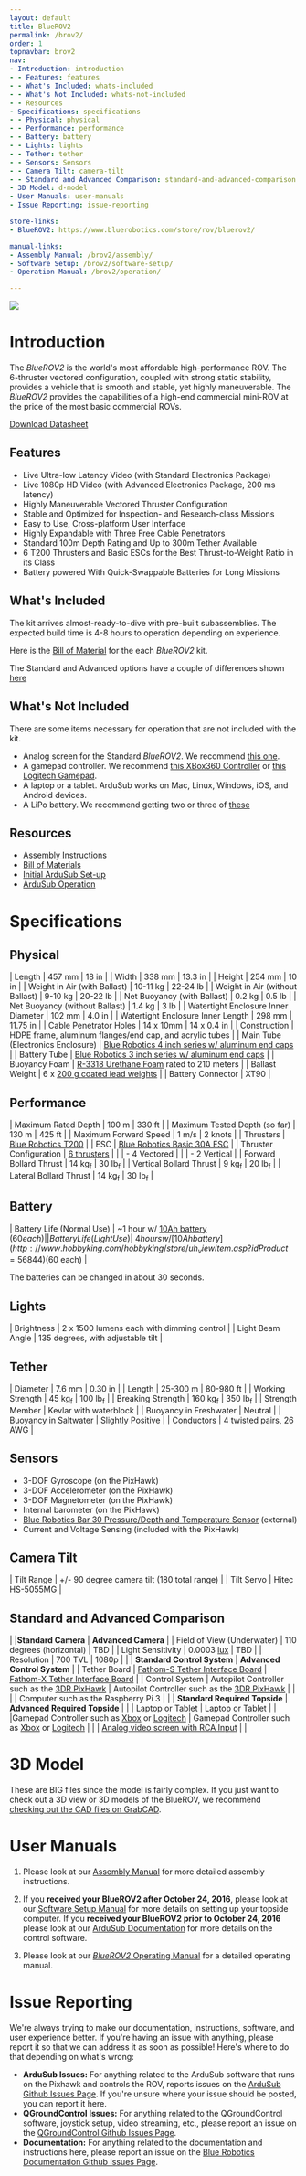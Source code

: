 ```yaml
---
layout: default
title: BlueROV2
permalink: /brov2/
order: 1
topnavbar: brov2
nav:
- Introduction: introduction
- - Features: features
- - What's Included: whats-included
- - What's Not Included: whats-not-included
- - Resources
- Specifications: specifications
- - Physical: physical
- - Performance: performance
- - Battery: battery
- - Lights: lights
- - Tether: tether
- - Sensors: Sensors
- - Camera Tilt: camera-tilt
- - Standard and Advanced Comparison: standard-and-advanced-comparison
- 3D Model: d-model
- User Manuals: user-manuals
- Issue Reporting: issue-reporting

store-links:
- BlueROV2: https://www.bluerobotics.com/store/rov/bluerov2/

manual-links:
- Assembly Manual: /brov2/assembly/
- Software Setup: /brov2/software-setup/
- Operation Manual: /brov2/operation/

---
```


<img src="/brov2/cad/BlueROV2-Honaunau-6.png" class="img-responsive img-center" style="max-width:800px" />

# Introduction

The _BlueROV2_ is the world's most affordable high-performance ROV. The 6-thruster vectored configuration, coupled with strong static stability, provides a vehicle that is smooth and stable, yet highly maneuverable. The _BlueROV2_ provides the capabilities of a 
high-end commercial mini-ROV at the price of the most basic commercial ROVs.

<a href="http://bluerobotics.com/downloads/bluerov2.pdf" alt="BlueROV2 Datasheet"><i class="fa fa-download" aria-hidden="true"></i> Download Datasheet</a>

## Features

- Live Ultra-low Latency Video (with Standard Electronics Package)
- Live 1080p HD Video (with Advanced Electronics Package, 200 ms latency)
- Highly Maneuverable Vectored Thruster Configuration
- Stable and Optimized for Inspection- and Research-class Missions
- Easy to Use, Cross-platform User Interface
- Highly Expandable with Three Free Cable Penetrators
- Standard 100m Depth Rating and Up to 300m Tether Available
- 6 T200 Thrusters and Basic ESCs for the Best Thrust-to-Weight Ratio in its Class
- Battery powered With Quick-Swappable Batteries for Long Missions

## What's Included

The kit arrives almost-ready-to-dive with pre-built subassemblies. The expected build time is 4-8 hours to operation depending on experience.

Here is the [Bill of Material](/brov2/assembly/#whats-included) for the each _BlueROV2_ kit.

The Standard and Advanced options have a couple of differences shown [here](/brov2/#standard-and-advanced-comparison)

## What's Not Included

There are some items necessary for operation that are not included with the kit. 

 - Analog screen for the Standard _BlueROV2_. We recommend [this one](https://www.adafruit.com/products/2261).
 - A gamepad controller. We recommend [this XBox360 Controller](http://www.xbox.com/en-US/xbox-360/accessories/controllers/wired-controller) or [this Logitech Gamepad](http://gaming.logitech.com/en-us/product/f310-gamepad).
 - A laptop or a tablet. ArduSub works on Mac, Linux, Windows, iOS, and Android devices.
 - A LiPo battery. We recommend getting two or three of [these](http://www.hobbyking.com/hobbyking/store/uh_viewItem.asp?idProduct=56844)

## Resources

 - [Assembly Instructions](/brov2/assembly/)
 - [Bill of Materials](/brov2/assembly/#whats-included)
 - [Initial ArduSub Set-up](http://ardusub.com/initial-setup/)
 - [ArduSub Operation](#)

# Specifications

## Physical 

| Length                                 | 457 mm                     | 18 in                      |
| Width                                  | 338 mm                     | 13.3 in                    |
| Height                                 | 254 mm                     | 10 in                      |
| Weight in Air (with Ballast)           | 10-11 kg                   | 22-24 lb                   |
| Weight in Air (without Ballast)        | 9-10 kg                    | 20-22 lb                   |
| Net Buoyancy (with Ballast)            | 0.2 kg                     | 0.5 lb                     |
| Net Buoyancy (without Ballast)         | 1.4 kg                     | 3 lb                	   |
| Watertight Enclosure Inner Diameter    | 102 mm                     | 4.0 in                     |
| Watertight Enclosure Inner Length      | 298 mm                     | 11.75 in                   |
| Cable Penetrator Holes                 | 14 x 10mm                  | 14 x 0.4 in                |
| Construction                           | HDPE frame, aluminum flanges/end cap, and acrylic tubes |
| Main Tube (Electronics Enclosure)      | [Blue Robotics 4 inch series w/ aluminum end caps](http://docs.bluerobotics.com/watertight-enclosures/#specifications-4-series)        |
| Battery Tube                           | [Blue Robotics 3 inch series w/ aluminum end caps](http://docs.bluerobotics.com/watertight-enclosures/#specifications-3-series)        |
| Buoyancy Foam                          | [R-3318 Urethane Foam](https://www.bluerobotics.com/store/parts/float-r1/) rated to 210 meters                |
| Ballast Weight                         | 6 x [200 g coated lead weights](https://www.bluerobotics.com/store/parts/ballast-200g-r1/)                             |
| Battery Connector						 | XT90                                                    |

## Performance 

| Maximum Rated Depth                    | 100 m         | 330 ft        |
| Maximum Tested Depth (so far)          | 130 m         | 425 ft        |
| Maximum Forward Speed                  | 1 m/s         | 2 knots       |
| Thrusters                              | [Blue Robotics T200](http://docs.bluerobotics.com/thrusters/t200/)            |
| ESC                                    | [Blue Robotics Basic 30A ESC](http://docs.bluerobotics.com/besc/)   |
| Thruster Configuration                 | [6 thrusters](http://ardusub.com/images/vectored-frame.png)                   |
|                                        | - 4 Vectored                  | 
|                                        | - 2 Vertical                  | 
| Forward Bollard Thrust                 | 14 kg<sub>f</sub>      | 30 lb<sub>f</sub>     |
| Vertical Bollard Thrust                | 9 kg<sub>f</sub>       | 20 lb<sub>f</sub>      |
| Lateral Bollard Thrust                 | 14 kg<sub>f</sub>      | 30 lb<sub>f</sub>      |

## Battery

| Battery Life (Normal Use)              | ~1 hour w/ [10Ah battery](http://www.hobbyking.com/hobbyking/store/uh_viewItem.asp?idProduct=56844) ($60 each) |
| Battery Life (Light Use)               | ~4 hours w/ [10Ah battery](http://www.hobbyking.com/hobbyking/store/uh_viewItem.asp?idProduct=56844) ($60 each) |

The batteries can be changed in about 30 seconds.

## Lights

| Brightness       | 2 x 1500 lumens each with dimming control                  |
| Light Beam Angle | 135 degrees, with adjustable tilt                    |

## Tether

| Diameter | 7.6 mm | 0.30 in |
| Length   | 25-300 m | 80-980 ft |
| Working Strength | 45 kg<sub>f</sub> | 100 lb<sub>f</sub> |
| Breaking Strength | 160 kg<sub>f</sub> | 350 lb<sub>f</sub> |
| Strength Member | Kevlar with waterblock |
| Buoyancy in Freshwater | Neutral |
| Buoyancy in Saltwater | Slightly Positive |
| Conductors | 4 twisted pairs, 26 AWG |

## Sensors

- 3-DOF Gyroscope (on the PixHawk)
- 3-DOF Accelerometer (on the PixHawk)
- 3-DOF Magnetometer (on the PixHawk)
- Internal barometer (on the PixHawk)
- [Blue Robotics Bar 30 Pressure/Depth and Temperature Sensor](http://docs.bluerobotics.com/bar30/) (external) 
- Current and Voltage Sensing (included with the PixHawk)

## Camera Tilt
					   
| Tilt Range                 | +/- 90 degree camera tilt (180 total range)                                             | 
| Tilt Servo                 | Hitec HS-5055MG         |

## Standard and Advanced Comparison

|                            |**Standard Camera**                                                                    | **Advanced Camera**                                                                                                |
| Field of View (Underwater) | 110 degrees (horizontal)                                                              | TBD                                                                                                                |
| Light Sensitivity          | 0.0003 [lux](https://en.wikipedia.org/wiki/Lux#Illuminance)                           | TBD                                                                                                                |
| Resolution                 | 700 TVL                                                                               | 1080p                                                                                                          |
|                            | **Standard Control System**                                            		      | **Advanced Control System**                                                                        | 
| Tether Board               | [Fathom-S Tether Interface Board](http://docs.bluerobotics.com/fathom-s/) 			     | [Fathom-X Tether Interface Board](http://docs.bluerobotics.com/fathom-x/)                     |
| Control System  | Autopilot Controller such as the [3DR PixHawk](https://www.bluerobotics.com/store/electronics/pixhawk-r1/) | Autopilot Controller such as the [3DR PixHawk](https://www.bluerobotics.com/store/electronics/pixhawk-r1/)         |
|                            |                                                                                                 | Computer such as the Raspberry Pi 3                                                                           |
|                            | **Standard Required Topside**                                                             | **Advanced Required Topside**                                                        |
|                            | Laptop or Tablet                     												      | Laptop or Tablet                                                                                                    |
 | |Gamepad Controller such as [Xbox](http://www.xbox.com/en-US/xbox-360/accessories/controllers/wired-controller) or [Logitech](http://gaming.logitech.com/en-us/product/f310-gamepad)   | Gamepad Controller  such as [Xbox](http://www.xbox.com/en-US/xbox-360/accessories/controllers/wired-controller) or [Logitech](http://gaming.logitech.com/en-us/product/f310-gamepad)                                                          |
|                            | [Analog video screen with RCA Input](https://www.adafruit.com/products/2261)                                                                    |                                                                                                                    |

# 3D Model

These are BIG files since the model is fairly complex. If you just want to check out a 3D view or 3D models of the BlueROV, we recommend [checking out the CAD files on GrabCAD](https://grabcad.com/library/bluerov2-1).

# User Manuals

1. Please look at our [Assembly Manual](/brov2/assembly) for more detailed assembly instructions.

2. If you **received your BlueROV2 after October 24, 2016**, please look at our [Software Setup Manual](/brov2/software-setup/) for more details on setting up your topside computer. If you **received your BlueROV2 prior to October 24, 2016** please look at our [ArduSub Documentation](http://ardusub.com/introduction/#overview) for more details on the control software.

3. Please look at our [_BlueROV2_ Operating Manual](/brov2/operation) for a detailed operating manual.

# Issue Reporting

We're always trying to make our documentation, instructions, software, and user experience better. If you're having an issue with anything, please report it so that we can address it as soon as possible! Here's where to do that depending on what's wrong:

- **ArduSub Issues:** For anything related to the ArduSub software that runs on the Pixhawk and controls the ROV, reports issues on the [ArduSub Github Issues Page](https://github.com/bluerobotics/ardusub/issues). If you're unsure where your issue should be posted, you can report it here.
- **QGroundControl Issues:** For anything related to the QGroundControl software, joystick setup, video streaming, etc., please report an issue on the [QGroundControl Github Issues Page](https://github.com/mavlink/qgroundcontrol/issues).
- **Documentation:** For anything related to the documentation and instructions here, please report an issue on the [Blue Robotics Documentation Github Issues Page](https://github.com/bluerobotics/bluerobotics.github.io/issues).


